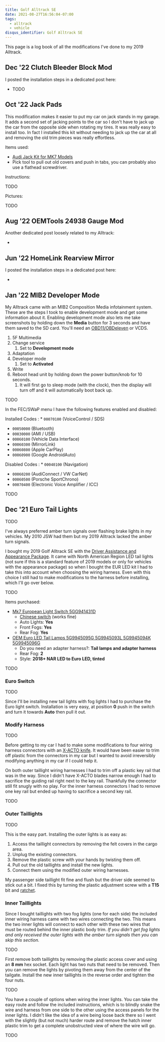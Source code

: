 ```yaml
---
title: Golf Alltrack SE
date: 2021-08-27T16:56:04-07:00
tags:
  - alltrack
  - vehicle
disqus_identifier: Golf Alltrack SE
---
```


This page is a log book of all the modifications I've done to my 2019 Alltrack.

## Dec &#39;22 Clutch Bleeder Block Mod

I posted the installation steps in a dedicated post here:

* TODO

## Oct &#39;22 Jack Pads

This modification makes it easier to put my car on jack stands in my garage. It adds a second set of jacking points to the
car so I don't have to jack up the car from the opposite side when rotating my tires. It was really easy to install too. In
fact I installed this kit without needing to jack up the car at all and removing the old trim pieces was really effortless.

Items used:

* [Audi Jack Kit for MK7 Models](https://www.shopdap.com/catalog/product/view/id/721670)
* Pick tool to pull out old covers and push in tabs, you can probably also use a flathead screwdriver.

Instructions:

TODO

Pictures:

TODO

## Aug &#39;22 OEMTools 24938 Gauge Mod

Another dedicated post loosely related to my Alltrack:

* [](posts/2022/2022-08-23-oemtools-gauge.md)

## Jun &#39;22 HomeLink Rearview Mirror

I posted the installation steps in a dedicated post here:

* [](posts/2022/2022-06-05-alltrack-homelink-mirror.md)

## Jan &#39;22 MIB2 Developer Mode

My Alltrack came with an MIB2 Composition Media infotainment system. These are the steps I took to enable development mode
and get some information about it. Enabling development mode also lets me take screenshots by holding down the **Media**
button for 3 seconds and have them saved to the SD card. You'll need an [OBD11/OBDeleven](https://obdeleven.com/en/) or VCDS.

1. 5F Multimedia
2. Change service
   1. Set to **Development mode**
3. Adaptation
4. Developer mode
   1. Set to **Activated**
5. Write
6. Reboot head unit by holding down the power button/knob for 10 seconds.
   1. It will first go to sleep mode (with the clock), then the display will turn off and it will automatically boot back up.

TODO

In the FEC/SWaP menu I have the following features enabled and disabled:

Installed Codes
: * `00070100` (VoiceControl / SDS)
  * `00050000` (Bluetooth)
  * `00030000` (AMI / USB)
  * `00060100` (Vehicle Data Interface)
  * `00060300` (MirrorLink)
  * `00060800` (Apple CarPlay)
  * `00060900` (Google AndroidAuto)

Disabled Codes
: * `00040100` (Navigation)
  * `00060200` (AudiConnect / VW CarNet)
  * `00060500` (Porsche SportChrono)
  * `00070400` (Electronic Voice Amplifier / ICC)

TODO

## Dec &#39;21 Euro Tail Lights

TODO

I've always preferred amber turn signals over flashing brake lights in my vehicles. My 2010 JSW had them but my 2019 Alltrack
lacked the amber turn signals.

I bought my 2019 Golf Alltrack SE with the
[Driver Assistance and Appearance Package](https://media.vw.com/en-us/press-kits/2019-golf-alltrack-press-kit). It came with
North American Region LED tail lights (not sure if this is a standard feature of 2019 models or only for vehicles with the
appearance package) so when I bought the EUR LED kit I had to take this into account when choosing the wiring harness. Even
with this choice I still had to make modifications to the harness before installing, which I'll go over below.

TODO

Items purchased:

* [Mk7 European Light Switch 5GG941431D](https://www.thebeardeddetailer.com/swag-store/mk7-european-light-switch)
  * [Chinese switch](https://www.golfmk7.com/forums/index.php?threads/oem-vw-euro-headlight-switch.365237/) (works fine)
  * Auto Lights: **Yes**
  * Front Fogs: **Yes**
  * Rear Fog: **Yes**
* [OEM Euro LED Tail Lamps 5G9945095G 5G9945093L 5G9945094K 5G9945096G](https://www.thebeardeddetailer.com/swag-store/sportwagen-alltrack-led-tails)
  * Do you need an adapter harness?: **Tail lamps and adapter harness**
  * Rear Fog: **2**
  * Style: **2018+ NAR LED to Euro LED, tinted**

TODO

### Euro Switch

TODO

Since I'll be installing new tail lights with fog lights I had to purchase the Euro light switch. Installation is very easy,
at position **0** push in the switch and turn it towards **Auto** then pull it out.

### Modify Harness

TODO

Before getting to my car I had to make some modifications to four wiring harness connectors with an
[X-ACTO knife](https://www.amazon.com/gp/product/B00JWFIKOC). It would have been easier to trim off plastic from the
connectors in my car but I wanted to avoid irreversibly modifying anything in my car if I could help it.

On both outer taillight wiring harnesses I had to trim off a plastic key rail that was in the way. Since I didn't have X-ACTO
blades narrow enough I had to sacrifice the guiding rail right next to the key rail. Thankfully the connector still fit
snugly with no play. For the inner harness connectors I had to remove one key rail but ended up having to sacrifice a second
key rail.

TODO

### Outer Taillights

TODO

This is the easy part. Installing the outer lights is as easy as:

1. Access the taillight connectors by removing the felt covers in the cargo area.
2. Unplug the existing connectors.
3. Remove the plastic screw with your hands by twisting them off.
4. Pull out the old taillights and install the new lights.
5. Connect them using the modified outer wiring harnesses.

My passenger side taillight fit fine and flush but the driver side seemed to stick out a bit. I fixed this by turning the
plastic adjustment screw with a **T15** bit and [ratchet](https://www.amazon.com/dp/B000XYOUS6).

### Inner Taillights

Since I bought taillights with two fog lights (one for each side) the included inner wiring harness came with two wires
connecting the two. This means the two inner lights will connect to each other with these two wires that must be routed
behind the inner plastic body trim. *If you didn't get fog lights and only received the outer lights with the amber turn
signals then you can skip this section.*

TODO

First remove both taillights by removing the plastic access cover and using an **8 mm** hex socket. Each light has two nuts
that need to be removed. Then you can remove the lights by pivoting them away from the center of the tailgate. Install the
new inner taillights in the reverse order and tighten the four nuts.

TODO

You have a couple of options when wiring the inner lights. You can take the easy route and follow the included instructions,
which is to blindly snake the wire and harness from one side to the other using the access panels for the inner lights. I
didn't like the idea of a wire being loose back there so I went with the slightly (but not much) harder route and remove the
hatch inner plastic trim to get a complete unobstructed view of where the wire will go.

TODO
